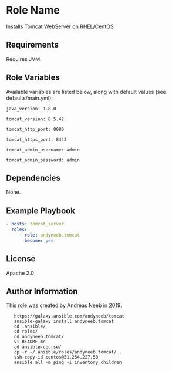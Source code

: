 Role Name
=========

Installs Tomcat WebServer on RHEL/CentOS

Requirements
------------

Requires JVM.

Role Variables
--------------

Available variables are listed below, along with default values (see defaults/main.yml):

    java_version: 1.8.0

    tomcat_version: 8.5.42

    tomcat_http_port: 8080

    tomcat_https_port: 8443

    tomcat_admin_username: admin

    tomcat_admin_password: admin


Dependencies
------------

None.

Example Playbook
----------------

```yaml
- hosts: tomcat_server
  roles:
     - role: andyneeb.tomcat
       become: yes
```

License
-------

Apache 2.0

Author Information
------------------

This role was created by Andreas Neeb in 2019.

```shell
   https://galaxy.ansible.com/andyneeb/tomcat
   ansible-galaxy install andyneeb.tomcat
   cd .ansible/
   cd roles/
   cd andyneeb.tomcat/
   vi README.md
   cd ansible-course/
   cp -r ~/.ansible/roles/andyneeb.tomcat/ .
   ssh-copy-id centos@51.254.227.50
   ansible all -m ping -i inventory_children

```